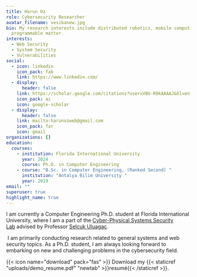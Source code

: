 ```yaml
---
title: Harun Oz
role: Cybersecurity Researcher
avatar_filename: vesikanew.jpg
bio: My research interests include distributed robotics, mobile computing and
  programmable matter.
interests:
  - Web Security
  - System Security
  - Vulnerabilities
social:
  - icon: linkedin
    icon_pack: fab
    link: https://www.linkedin.com/
  - display:
      header: false
    link: https://scholar.google.com/citations?user=VBU-R9kAAAAJ&hl=en
    icon_pack: ai
    icon: google-scholar
  - display:
      header: false
    link: mailto:harunozweb@gmail.com
    icon_pack: far
    icon: gmail
organizations: []
education:
  courses:
    - institution: Florida International University
      year: 2024
      course: Ph.D. in Computer Engineering
    - course: "B.Sc. in Computer Engineering, (Ranked Second) "
      institution: "Antalya Bilim University "
      year: 2019
email: ""
superuser: true
highlight_name: true
---
```

I am currently a Computer Engineering Ph.D. student at Florida International University, where I am a part of the [](https://seclab.illinois.edu/)[Cyber-Physical Systems Security Lab](https://csl.fiu.edu/) advised by [](https://cgunter.cs.illinois.edu/)Professor [Selcuk Uluagac](https://sites.google.com/fiu.edu/selcuk).

 I am primarily conducting research related to general systems and web security topics. As a Ph.D. student, I am always looking forward to embarking on new and challenging problems in the cybersecurity field.

{{< icon name="download" pack="fas" >}} Download my {{< staticref "uploads/demo_resume.pdf" "newtab" >}}resumé{{< /staticref >}}.
